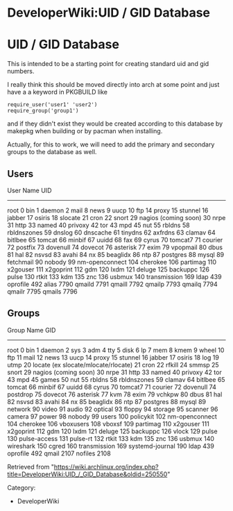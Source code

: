 DeveloperWiki:UID / GID Database
================================

UID / GID Database
==================

This is intended to be a starting point for creating standard uid and
gid numbers.

I really think this should be moved directly into arch at some point and
just have a a keyword in PKGBUILD like

    require_user('user1' 'user2')
    require_group('group1')

and if they didn't exist they would be created according to this
database by makepkg when building or by pacman when installing.

Actually, for this to work, we will need to add the primary and
secondary groups to the database as well.

Users
-----

  User Name              UID
  ---------------------- ------
  root                   0
  bin                    1
  daemon                 2
  mail                   8
  news                   9
  uucp                   10
  ftp                    14
  proxy                  15
  stunnel                16
  jabber                 17
  osiris                 18
  slocate                21
  cron                   22
  snort                  29
  nagios (coming soon)   30
  nrpe                   31
  http                   33
  named                  40
  privoxy                42
  tor                    43
  mpd                    45
  nut                    55
  rbldns                 58
  rbldnszones            59
  dnslog                 60
  dnscache               61
  tinydns                62
  axfrdns                63
  clamav                 64
  bitlbee                65
  tomcat                 66
  minbif                 67
  uuidd                  68
  fax                    69
  cyrus                  70
  tomcat7                71
  courier                72
  postfix                73
  dovenull               74
  dovecot                76
  asterisk               77
  exim                   79
  vpopmail               80
  dbus                   81
  hal                    82
  nsvsd                  83
  avahi                  84
  nx                     85
  beaglidx               86
  ntp                    87
  postgres               88
  mysql                  89
  fetchmail              90
  nobody                 99
  nm-openconnect         104
  cherokee               106
  partimag               110
  x2gouser               111
  x2goprint              112
  gdm                    120
  lxdm                   121
  deluge                 125
  backuppc               126
  pulse                  130
  rtkit                  133
  kdm                    135
  znc                    136
  usbmux                 140
  transmission           169
  ldap                   439
  oprofile               492
  alias                  7790
  qmaild                 7791
  qmaill                 7792
  qmailp                 7793
  qmailq                 7794
  qmailr                 7795
  qmails                 7796

Groups
------

  Group Name                            GID
  ------------------------------------- ------
  root                                  0
  bin                                   1
  daemon                                2
  sys                                   3
  adm                                   4
  tty                                   5
  disk                                  6
  lp                                    7
  mem                                   8
  kmem                                  9
  wheel                                 10
  ftp                                   11
  mail                                  12
  news                                  13
  uucp                                  14
  proxy                                 15
  stunnel                               16
  jabber                                17
  osiris                                18
  log                                   19
  utmp                                  20
  locate (ex slocate/mlocate/rlocate)   21
  cron                                  22
  rfkill                                24
  smmsp                                 25
  snort                                 29
  nagios (coming soon)                  30
  nrpe                                  31
  http                                  33
  named                                 40
  privoxy                               42
  tor                                   43
  mpd                                   45
  games                                 50
  nut                                   55
  rbldns                                58
  rbldnszones                           59
  clamav                                64
  bitlbee                               65
  tomcat                                66
  minbif                                67
  uuidd                                 68
  cyrus                                 70
  tomcat7                               71
  courier                               72
  dovenull                              74
  postdrop                              75
  dovecot                               76
  asterisk                              77
  kvm                                   78
  exim                                  79
  vchkpw                                80
  dbus                                  81
  hal                                   82
  nsvsd                                 83
  avahi                                 84
  nx                                    85
  beaglidx                              86
  ntp                                   87
  postgres                              88
  mysql                                 89
  network                               90
  video                                 91
  audio                                 92
  optical                               93
  floppy                                94
  storage                               95
  scanner                               96
  camera                                97
  power                                 98
  nobody                                99
  users                                 100
  policykit                             102
  nm-openconnect                        104
  cherokee                              106
  vboxusers                             108
  vboxsf                                109
  partimag                              110
  x2gouser                              111
  x2goprint                             112
  gdm                                   120
  lxdm                                  121
  deluge                                125
  backuppc                              126
  vlock                                 129
  pulse                                 130
  pulse-access                          131
  pulse-rt                              132
  rtkit                                 133
  kdm                                   135
  znc                                   136
  usbmux                                140
  wireshark                             150
  cgred                                 160
  transmission                          169
  systemd-journal                       190
  ldap                                  439
  oprofile                              492
  qmail                                 2107
  nofiles                               2108

Retrieved from
"https://wiki.archlinux.org/index.php?title=DeveloperWiki:UID_/_GID_Database&oldid=250550"

Category:

-   DeveloperWiki
